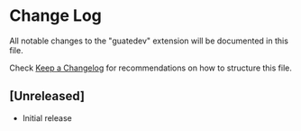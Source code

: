 # Change Log

All notable changes to the "guatedev" extension will be documented in this file.

Check [Keep a Changelog](http://keepachangelog.com/) for recommendations on how to structure this file.

## [Unreleased]

- Initial release

